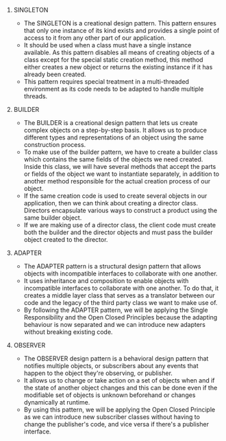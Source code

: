 1. SINGLETON 
    - The SINGLETON is a creational design pattern. This pattern ensures that only one instance of its kind exists and
    provides a single point of access to it from any other part of our application. 
    - It should be used when a class must have a single instance available. As this pattern disables all means of 
    creating objects of a class except for the special static creation method, this method either creates a new object
    or returns the existing instance if it has already been created.
    - This pattern requires special treatment in a multi-threaded environment as its code needs to be adapted to handle
    multiple threads.

2. BUILDER
   - The BUILDER is a creational design pattern that lets us create complex objects on a step-by-step basis. It allows us
   to produce different types and representations of an object using the same construction process.
   - To make use of the builder pattern, we have to create a builder class which contains the same fields of the objects
   we need created. Inside this class, we will have several methods that accept the parts or fields of the object we want 
   to instantiate separately, in addition to another method responsible for the actual creation process of our object.
   - If the same creation code is used to create several objects in our application, then we can think about creating a
   director class. Directors encapsulate various ways to construct a product using the same builder object.
   - If we are making use of a director class, the client code must create both the builder and the director objects and
   must pass the builder object created to the director.

3. ADAPTER
   - The ADAPTER pattern is a structural design pattern that allows objects with incompatible interfaces to collaborate
   with one another.
   - It uses inheritance and composition to enable objects with incompatible interfaces to collaborate with one another.
   To do that, it creates a middle layer class that serves as a translator between our code and the legacy of the third
   party class we want to make use of.
   - By following the ADAPTER pattern, we will be applying the Single Responsibility and the Open Closed Principles
   because the adapting behaviour is now separated and we can introduce new adapters without breaking existing code.

4. OBSERVER
   - The OBSERVER design pattern is a behavioral design pattern that notifies multiple objects, or subscribers about
   any events that happen to the object they're observing, or publisher.
   - It allows us to change or take action on a set of objects when and if the state of another object changes and this
   can be done even if the modifiable set of objects is unknown beforehand or changes dynamically at runtime.
   - By using this pattern, we will be applying the Open Closed Principle as we can introduce new subscriber classes
   without having to change the publisher's code, and vice versa if there's a publisher interface.